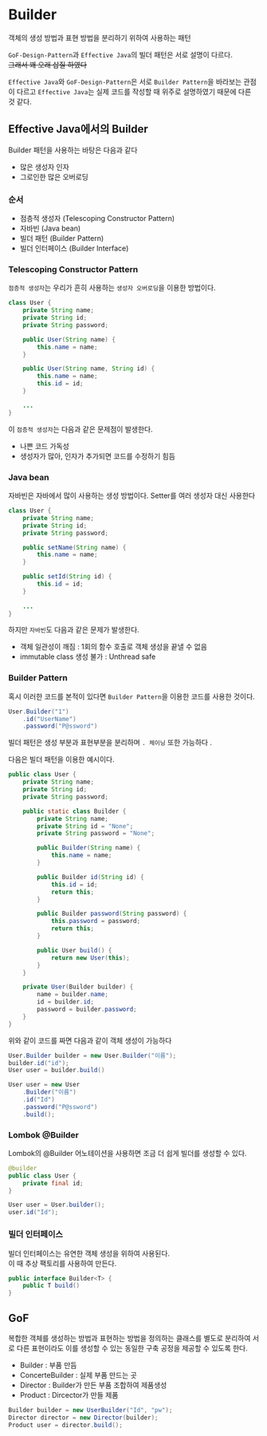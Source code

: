# Builder
객체의 생성 방법과 표현 방법을 분리하기 위하여 사용하는 패턴

`GoF-Design-Pattern`과 `Effective Java`의 빌더 패턴은 서로 설명이 다르다.<br/> ~~그래서 꽤 오래 삽질 하였다~~

`Effective Java`와 `GoF-Design-Pattern`은 서로 `Builder Pattern`을 바라보는 관점이 다르고 `Effective Java`는 실제 코드를 작성할 때 위주로 설명하였기 때문에 다른 것 같다.

## Effective Java에서의 Builder
Builder 패턴을 사용하는 바탕은 다음과 같다
- 많은 생성자 인자
- 그로인한 많은 오버로딩

### 순서
- 점층적 생성자 (Telescoping Constructor Pattern)
- 자바빈 (Java bean)
- 빌더 패턴 (Builder Pattern)
- 빌더 인터페이스 (Builder Interface)

### Telescoping Constructor Pattern
`점층적 생성자`는 우리가 흔히 사용하는 `생성자 오버로딩`을 이용한 방법이다. 
```Java
class User {
    private String name;
    private String id;
    private String password;

    public User(String name) {
        this.name = name;
    }

    public User(String name, String id) {
        this.name = name;
        this.id = id;
    }

    ...
}
```

이 `점층적 생성자`는 다음과 같은 문제점이 발생한다.
- 나쁜 코드 가독성
- 생성자가 많아, 인자가 추가되면 코드를 수정하기 힘듬

### Java bean
자바빈은 자바에서 많이 사용하는 생성 방법이다. Setter를 여러 생성자 대신 사용한다

```Java
class User {
    private String name;
    private String id;
    private String password;

    public setName(String name) {
        this.name = name;
    }

    public setId(String id) {
        this.id = id;
    }
    
    ...
}
```
하지만 `자바빈`도 다음과 같은 문제가 발생한다.
- 객체 일관성이 깨짐 : 1회의 함수 호출로 객체 생성을 끝낼 수 없음 
- immutable class 생성 불가 : Unthread safe

### Builder Pattern
혹시 이러한 코드를 본적이 있다면 `Builder Pattern`을 이용한 코드를 사용한 것이다.
```java
User.Builder("1")
    .id("UserName")
    .password("P@ssword")
```

빌더 패턴은 생성 부분과 표현부분을 분리하며 `. 체이닝` 또한 가능하다 .

다음은 빌더 패턴을 이용한 예시이다.

```java
public class User {
    private String name;
    private String id;
    private String password;

    public static class Builder {
        private String name;
        private String id = "None";
        private String password = "None";

        public Builder(String name) {
            this.name = name;
        }

        public Builder id(String id) {
            this.id = id;
            return this;
        }

        public Builder password(String password) {
            this.password = password;
            return this;
        }

        public User build() {
            return new User(this);
        }
    }

    private User(Builder builder) {
        name = builder.name;
        id = builder.id;
        password = builder.password;
    }
}
```
위와 같이 코드를 짜면 다음과 같이 객체 생성이 가능하다
```java
User.Builder builder = new User.Builder("이름");
builder.id("id");
User user = builder.build()
```
```java
User user = new User
    .Builder("이름")
    .id("Id")
    .password("P@ssword")
    .build();
```

### Lombok @Builder
Lombok의 @Builder 어노테이션을 사용하면 조금 더 쉽게 빌더를 생성할 수 있다.
```java
@builder
public class User {
    private final id;
}

User user = User.builder();
user.id("Id");
```

### 빌더 인터페이스
빌더 인터페이스는 유연한 객체 생성을 위하여 사용된다.<br/>
이 때 추상 팩토리를 사용하여 만든다.

```java
public interface Builder<T> {
    public T build()
}
```
## GoF
복합한 객체를 생성하는 방법과 표현하는 방법을 정의하는 클래스를 별도로 분리하여 서로 다른 표현이라도 이를 생성할 수 있는 동일한 구축 공정을 제공할 수 있도록 한다.

- Builder : 부품 만듬
- ConcerteBuilder : 실제 부품 만드는 곳
- Director : Builder가 만든 부품 조합하여 제품생성
- Product : Dircector가 만들 제품

```java
Builder builder = new UserBuilder("Id", "pw");
Director director = new Director(builder);
Product user = director.build();
```